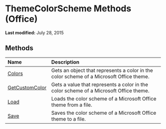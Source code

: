 
# ThemeColorScheme Methods (Office)

 **Last modified:** July 28, 2015


## Methods



|**Name**|**Description**|
|:-----|:-----|
| [Colors](2ae73cd3-c1b7-1815-5b46-84c349c2535b.md)|Gets an object that represents a color in the color scheme of a Microsoft Office theme.|
| [GetCustomColor](67ac156e-19ab-245e-b6f8-03514f802acb.md)|Gets a value that represents a color in the color scheme of a Microsoft Office theme. |
| [Load](636f14c1-4178-ef12-e22b-4d948719cced.md)|Loads the color scheme of a Microsoft Office theme from a file.|
| [Save](5ca73773-583b-dbf4-6bde-bc6fa26c66a2.md)|Saves the color scheme of a Microsoft Office theme to a file.|
